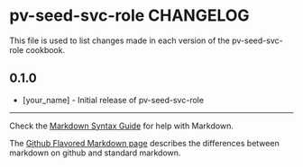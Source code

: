 pv-seed-svc-role CHANGELOG
==========================

This file is used to list changes made in each version of the pv-seed-svc-role cookbook.

0.1.0
-----
- [your_name] - Initial release of pv-seed-svc-role

- - -
Check the [Markdown Syntax Guide](http://daringfireball.net/projects/markdown/syntax) for help with Markdown.

The [Github Flavored Markdown page](http://github.github.com/github-flavored-markdown/) describes the differences between markdown on github and standard markdown.
